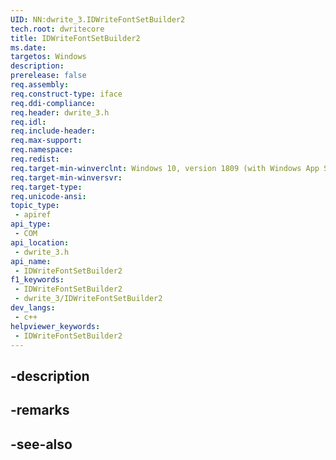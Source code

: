 ```yaml
---
UID: NN:dwrite_3.IDWriteFontSetBuilder2
tech.root: dwritecore
title: IDWriteFontSetBuilder2
ms.date: 
targetos: Windows
description: 
prerelease: false
req.assembly: 
req.construct-type: iface
req.ddi-compliance: 
req.header: dwrite_3.h
req.idl: 
req.include-header: 
req.max-support: 
req.namespace: 
req.redist: 
req.target-min-winverclnt: Windows 10, version 1809 (with Windows App SDK 0.5 or later)
req.target-min-winversvr: 
req.target-type: 
req.unicode-ansi: 
topic_type:
 - apiref
api_type:
 - COM
api_location:
 - dwrite_3.h
api_name:
 - IDWriteFontSetBuilder2
f1_keywords:
 - IDWriteFontSetBuilder2
 - dwrite_3/IDWriteFontSetBuilder2
dev_langs:
 - c++
helpviewer_keywords:
 - IDWriteFontSetBuilder2
---
```


## -description

## -remarks

## -see-also

